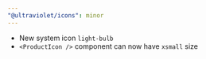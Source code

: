 ```yaml
---
"@ultraviolet/icons": minor
---
```


- New system icon `light-bulb`
- `<ProductIcon />` component can now have `xsmall` size
